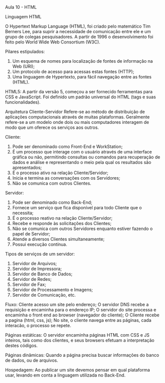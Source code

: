 Aula 10 - HTML

Linguagem HTML

O Hypertext Markup Language (HTML), foi criado pelo matemático Tim Berners Lee, para suprir a necessidade de comunicação entre ele e um grupo de colegas pesquisadores.
A partir de 1996 o desenvolvimento foi feito pelo World Wide Web Consortium (W3C).

Pilares estipulados:
1. Um esquema de nomes para localização de fontes de informação na Web (URI);
2. Um protocolo de acesso para acessas estas fontes (HTTP);
3. Uma linguagem de Hypertexto, para fácil navegação entre as fontes (HTML).

HTML5:
A partir da versão 5, começou a ser fornecido ferramentas para CSS e JavaScript.
Foi definido um padrão universal do HTML (tags e suas funcionalidades).

Arquitetura Cliente-Servidor
Refere-se ao método de distribuição de aplicações computacionais através de muitas plataformas.
Geralmente refere-se a um modelo onde dois ou mais computadores interagem de modo que um oferece os serviços aos outros.

Cliente:
1. Pode ser denominado como Front-End e WorkStation;
2. É um processo que interage com o usuário através de uma interface gráfica ou não, permitindo consultas ou comandos para recuperação de dados e análise e representando o meio pela qual os resultados são apresentados;
3. É o processo ativo na relação Cliente/Servidor;
4. Inicia e termina as conversações com os Servidores;
5. Não se comunica com outros Clientes.

Servidor:
1. Pode ser denominado como Back-End;
2. Fornece um serviço que fica disponível para todo Cliente que o necessita;
3. É o processo reativo na relação Cliente/Servidor;
4. Recebe e responde às solicitações dos Clientes;
5. Não se comunica com outros Servidores enquanto estiver fazendo o papel de Servidor;
6. Atende a diversos Clientes simultaneamente;
7. Possui execução contínua.

Tipos de serviços de um servidor:
1. Servidor de Arquivos;
2. Servidor de Impressora;
3. Servidor de Banco de Dados;
4. Servidor de Redes;
5. Servidor de Fax;
6. Servidor de Processamento e Imagens;
7. Servidor de Comunicação, etc.

Fluxo:
Cliente acesso um site pelo endereço;
O servidor DNS recebe a requisição e encaminha para o endereço IP;
O servidor do site processa e encaminha o front end ao browser (navegador do cliente);
O Cliente recebe a pagina (html, css, js);
No site, o cliente navega entre as páginas, cada interacão, o processo se repete.

Páginas estáticas:
O servidor encaminha páginas HTML com CSS e JS inteiros, tais como dos clientes, e seus browsers efetuam a interpretação destes códigos.

Páginas dinâmicas:
Quando a página precisa buscar informações do banco de dados, ou de arquivos.

Hospedagem:
Ao publicar um site devemos pensar em qual plataforma usar, levando em conta a linguagem utilizada no Back-End.
